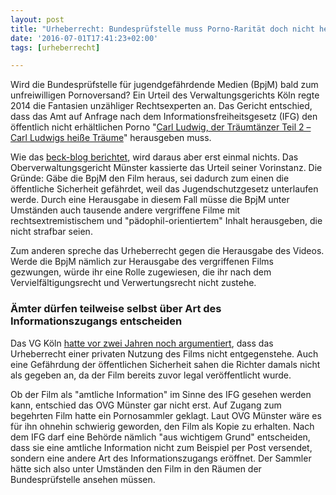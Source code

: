 ```yaml
---
layout: post
title: "Urheberrecht: Bundesprüfstelle muss Porno-Rarität doch nicht herausgeben"
date: '2016-07-01T17:41:23+02:00'
tags: [urheberrecht]

---
```


Wird die Bundesprüfstelle für jugendgefährdende Medien (BpjM) bald zum unfreiwilligen Pornoversand? Ein Urteil des Verwaltungsgerichts Köln regte 2014 die Fantasien unzähliger Rechtsexperten an. Das Gericht entschied, dass das Amt auf Anfrage nach dem Informationsfreiheitsgesetz (IFG) den öffentlich nicht erhältlichen Porno "<a href="http://www.schnittberichte.com/svds.php?Page=Titel&ID=3865">Carl Ludwig, der Träumtänzer Teil 2 – Carl Ludwigs heiße Träume</a>" herausgeben muss.

Wie das <a href="http://blog.beck.de/2016/06/30/ovg-muenster-sexfilm-sammler-hat-keinen-anspruch-auf-kopie-eines-indizierten-filmes-gegenueber-der">beck-blog berichtet</a>, wird daraus aber erst einmal nichts. Das Oberverwaltungsgericht Münster kassierte das Urteil seiner Vorinstanz. Die Gründe: Gäbe die BpjM den Film heraus, sei dadurch zum einen die öffentliche Sicherheit gefährdet, weil das Jugendschutzgesetz unterlaufen werde. Durch eine Herausgabe in diesem Fall müsse die BpjM unter Umständen auch tausende andere vergriffene Filme mit rechtsextremistischem und "pädophil-orientiertem" Inhalt herausgeben, die nicht strafbar seien. 

Zum anderen spreche das Urheberrecht gegen die Herausgabe des Videos. Werde die BpjM nämlich zur Herausgabe des vergriffenen Films gezwungen, würde ihr eine Rolle zugewiesen, die ihr nach dem Vervielfältigungsrecht und Verwertungsrecht nicht zustehe. 

<h3>Ämter dürfen teilweise selbst über Art des Informationszugangs entscheiden</h3>

Das VG Köln <a href="https://openjur.de/u/741862.html">hatte vor zwei Jahren noch argumentiert</a>, dass das Urheberrecht einer privaten Nutzung des Films nicht entgegenstehe. Auch eine Gefährdung der öffentlichen Sicherheit sahen die Richter damals nicht als gegeben an, da der Film bereits zuvor legal veröffentlicht wurde.

Ob der Film als "amtliche Information" im Sinne des IFG gesehen werden kann, entschied das OVG Münster gar nicht erst. Auf Zugang zum begehrten Film hatte ein Pornosammler geklagt. Laut OVG Münster wäre es für ihn ohnehin schwierig geworden, den Film als Kopie zu erhalten. Nach dem IFG darf eine Behörde nämlich "aus wichtigem Grund" entscheiden, dass sie eine amtliche Information nicht zum Beispiel per Post versendet, sondern eine andere Art des Informationszugangs eröffnet. Der Sammler hätte sich also unter Umständen den Film in den Räumen der Bundesprüfstelle ansehen müssen.
